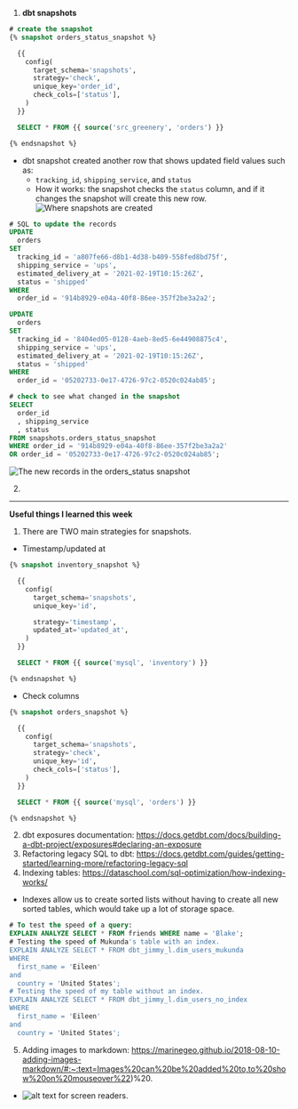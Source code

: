 1. **dbt snapshots**

```sql
# create the snapshot
{% snapshot orders_status_snapshot %}

  {{
    config(
      target_schema='snapshots',
      strategy='check',
      unique_key='order_id',
      check_cols=['status'],
    )
  }}

  SELECT * FROM {{ source('src_greenery', 'orders') }}

{% endsnapshot %}
```
- dbt snapshot created another row that shows updated field values such as:
    - `tracking_id`, `shipping_service`, and `status`
    - How it works: the snapshot checks the `status` column, and if it changes the snapshot will create this new row.
![Where snapshots are created](https://github.com/jimmyvluong/course-dbt/blob/3cd29c6b2d7985184dc73bb9de00071af6dabbb8/greenery/where_snapshots_are_created.png "Where snapshots are created.")

```sql
# SQL to update the records
UPDATE
  orders
SET
  tracking_id = 'a807fe66-d8b1-4d38-b409-558fed8bd75f',
  shipping_service = 'ups',
  estimated_delivery_at = '2021-02-19T10:15:26Z',
  status = 'shipped'
WHERE
  order_id = '914b8929-e04a-40f8-86ee-357f2be3a2a2';

UPDATE
  orders
SET
  tracking_id = '8404ed05-0128-4aeb-8ed5-6e44908875c4',
  shipping_service = 'ups',
  estimated_delivery_at = '2021-02-19T10:15:26Z',
  status = 'shipped'
WHERE
  order_id = '05202733-0e17-4726-97c2-0520c024ab85';
```
```sql
# check to see what changed in the snapshot
SELECT
  order_id
  , shipping_service
  , status
FROM snapshots.orders_status_snapshot
WHERE order_id = '914b8929-e04a-40f8-86ee-357f2be3a2a2'
OR order_id = '05202733-0e17-4726-97c2-0520c024ab85';
```

![The new records in the orders_status snapshot](https://github.com/jimmyvluong/course-dbt/blob/242dea5d5b447a024e3309bc7d91026b67eaaaa0/greenery/snapshot_example.png "orders_status snapshot")

2. 
---
**Useful things I learned this week**

1. There are TWO main strategies for snapshots.
- Timestamp/updated at
```sql
{% snapshot inventory_snapshot %}

  {{
    config(
      target_schema='snapshots',
      unique_key='id',

      strategy='timestamp',
      updated_at='updated_at',
    )
  }}

  SELECT * FROM {{ source('mysql', 'inventory') }}

{% endsnapshot %}
```
- Check columns
```sql
{% snapshot orders_snapshot %}

  {{
    config(
      target_schema='snapshots',
      strategy='check',
      unique_key='id',
      check_cols=['status'],
    )
  }}

  SELECT * FROM {{ source('mysql', 'orders') }}

{% endsnapshot %}
```
2. dbt exposures documentation: https://docs.getdbt.com/docs/building-a-dbt-project/exposures#declaring-an-exposure
3. Refactoring legacy SQL to dbt: https://docs.getdbt.com/guides/getting-started/learning-more/refactoring-legacy-sql
4. Indexing tables: https://dataschool.com/sql-optimization/how-indexing-works/
- Indexes allow us to create sorted lists without having to create all new sorted tables, which would take up a lot of storage space.
```sql
# To test the speed of a query:
EXPLAIN ANALYZE SELECT * FROM friends WHERE name = 'Blake';
# Testing the speed of Mukunda's table with an index.
EXPLAIN ANALYZE SELECT * FROM dbt_jimmy_l.dim_users_mukunda 
WHERE 
  first_name = 'Eileen' 
and
  country = 'United States';
# Testing the speed of my table without an index.
EXPLAIN ANALYZE SELECT * FROM dbt_jimmy_l.dim_users_no_index
WHERE 
  first_name = 'Eileen' 
and
  country = 'United States';
```
5. Adding images to markdown: https://marinegeo.github.io/2018-08-10-adding-images-markdown/#:~:text=Images%20can%20be%20added%20to,to%20show%20on%20mouseover%22)%20.
- ![alt text for screen readers](/path/to/image.png "Text to show on mouseover").